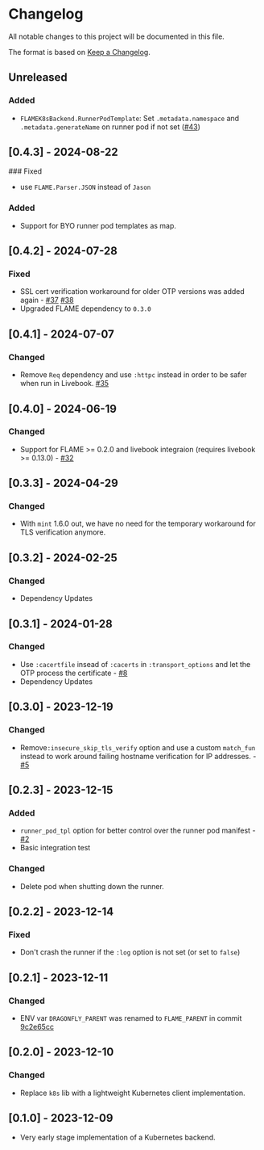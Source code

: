 # Changelog

All notable changes to this project will be documented in this file.

The format is based on [Keep a Changelog](https://keepachangelog.com/en/1.0.0/).

## Unreleased

<!-- Add your changelog entry to the relevant subsection -->

<!-- ### Added | Changed | Deprecated | Removed | Fixed | Security -->

<!--------------------- Don't add new entries after this line --------------------->

### Added

- `FLAMEK8sBackend.RunnerPodTemplate`: Set `.metadata.namespace` and `.metadata.generateName` on runner pod if not set ([#43](https://github.com/mruoss/flame_k8s_backend/pull/43))

## [0.4.3] - 2024-08-22

### Fixed

- use `FLAME.Parser.JSON` instead of `Jason`

### Added

- Support for BYO runner pod templates as map.

## [0.4.2] - 2024-07-28

### Fixed

- SSL cert verification workaround for older OTP versions was added again - [#37](https://github.com/mruoss/flame_k8s_backend/issues/37) [#38](https://github.com/mruoss/flame_k8s_backend/pull/38)
- Upgraded FLAME dependency to `0.3.0`

## [0.4.1] - 2024-07-07

### Changed

- Remove `Req` dependency and use `:httpc` instead in order to be safer when run in Livebook. [#35](https://github.com/mruoss/flame_k8s_backend/pull/35)

## [0.4.0] - 2024-06-19

### Changed

- Support for FLAME >= 0.2.0 and livebook integraion (requires livebook >= 0.13.0) - [#32](https://github.com/mruoss/flame_k8s_backend/pull/32)

## [0.3.3] - 2024-04-29

### Changed

- With `mint` 1.6.0 out, we have no need for the temporary workaround for TLS
  verification anymore.

## [0.3.2] - 2024-02-25

### Changed

- Dependency Updates

## [0.3.1] - 2024-01-28

### Changed

- Use `:cacertfile` insead of `:cacerts` in `:transport_options` and let the OTP process the certificate - [#8](https://github.com/mruoss/flame_k8s_backend/pull/8)
- Dependency Updates

## [0.3.0] - 2023-12-19

### Changed

- Remove`:insecure_skip_tls_verify` option and use a custom `match_fun` instead to work around failing hostname verification for IP addresses. - [#5](https://github.com/mruoss/flame_k8s_backend/pull/5)

## [0.2.3] - 2023-12-15

### Added

- `runner_pod_tpl` option for better control over the runner pod manifest - [#2](https://github.com/mruoss/flame_k8s_backend/pull/2)
- Basic integration test

### Changed

- Delete pod when shutting down the runner.

## [0.2.2] - 2023-12-14

### Fixed

- Don't crash the runner if the `:log` option is not set (or set to `false`)

## [0.2.1] - 2023-12-11

### Changed

- ENV var `DRAGONFLY_PARENT` was renamed to `FLAME_PARENT` in commit [9c2e65cc](https://github.com/phoenixframework/flame/commit/9c2e65ccd2c55514a473ad6ed986326576687064)

## [0.2.0] - 2023-12-10

### Changed

- Replace `k8s` lib with a lightweight Kubernetes client implementation.

## [0.1.0] - 2023-12-09

- Very early stage implementation of a Kubernetes backend.
